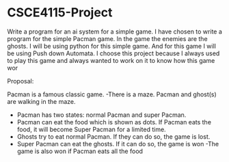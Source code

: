 # CSCE4115-Project

Write a program for an ai system for a simple game.
I have chosen to write a program for the simple Pacman game. In the game the enemies are the ghosts. I will be using python for this simple game. And for this game I will be using Push down Automata. I choose this project because I always used to play this game and always wanted to work on it to know how this game wor

Proposal:

Pacman is a famous classic game.
-There is a maze. Pacman and ghost(s) are walking in the maze.
- Pacman has two states: normal Pacman and super Pacman.
- Pacman can eat the food which is shown as dots. If Pacman eats the food, it will become Super Pacman for a limited time.
- Ghosts try to eat normal Pacman. If they can do so, the game is lost.
- Super Pacman can eat the ghosts. If it can do so, the game is won
-The game is also won if Pacman eats all the food
